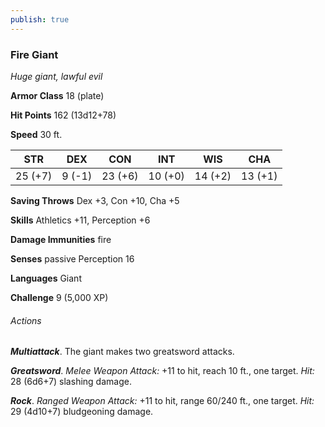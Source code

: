 ```yaml
---
publish: true
---
```

### Fire Giant

*Huge giant, lawful evil*

**Armor Class** 18 (plate)

**Hit Points** 162 (13d12+78)

**Speed** 30 ft.

| STR     | DEX    | CON     | INT     | WIS     | CHA     |
|---------|--------|---------|---------|---------|---------|
| 25 (+7) | 9 (-1) | 23 (+6) | 10 (+0) | 14 (+2) | 13 (+1) |

**Saving Throws** Dex +3, Con +10, Cha +5

**Skills** Athletics +11, Perception +6

**Damage Immunities** fire

**Senses** passive Perception 16

**Languages** Giant

**Challenge** 9 (5,000 XP)

###### Actions

***Multiattack***. The giant makes two greatsword attacks.

***Greatsword***. *Melee Weapon Attack:* +11 to hit, reach 10 ft., one target. *Hit:* 28 (6d6+7) slashing damage.

***Rock***. *Ranged Weapon Attack:* +11 to hit, range 60/240 ft., one target. *Hit:* 29 (4d10+7) bludgeoning damage.